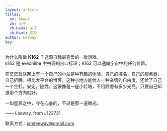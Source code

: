 ```yaml
---
layout: article
titles:
  en: About
  zh: 关于
  zh-Hans: 关于
  zh-Hant: 關於
author: Leeway
key:
---
```


为什么叫做 **K162** ？这源自我最喜爱的一款游戏。  
k162 是 eveonline 中虫洞的出口标识；K162 可以通向宇宙中的任何位置。

在茫茫互联网上有一个自己的小站是种有趣的体验，自己的域名，自己的服务器，自己折腾。相比大平台的博客，这种小地方能给人一种亲切的自由度，还给了自己一个坐标，安定，随性。这很像是一座小灯塔，不用顾虑有多少光亮，只要自己知道那个方向就好。

一如星辰之中，守在心底的，不过是那一道微光。

—— Leeway. from J122721

联系方式：iamleeway@gmail.com